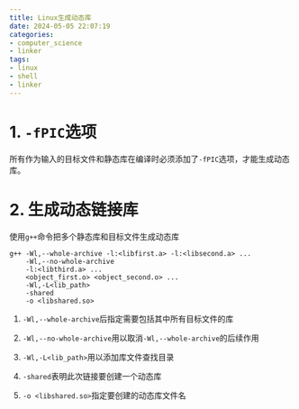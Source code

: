 ```yaml
---
title: Linux生成动态库
date: 2024-05-05 22:07:19
categories:
- computer_science
- linker
tags:
- linux
- shell
- linker
---
```


# 1. `-fPIC`选项

所有作为输入的目标文件和静态库在编译时必须添加了`-fPIC`选项，才能生成动态库。

# 2. 生成动态链接库

使用`g++`命令把多个静态库和目标文件生成动态库

```
g++ -Wl,--whole-archive -l:<libfirst.a> -l:<libsecond.a> ...
    -Wl,--no-whole-archive
    -l:<libthird.a> ...
    <object_first.o> <object_second.o> ...
    -Wl,-L<lib_path>
    -shared
    -o <libshared.so>
```

1. `-Wl,--whole-archive`后指定需要包括其中所有目标文件的库

1. `-Wl,--no-whole-archive`用以取消`-Wl,--whole-archive`的后续作用

1. `-Wl,-L<lib_path>`用以添加库文件查找目录

1. `-shared`表明此次链接要创建一个动态库

1. `-o <libshared.so>`指定要创建的动态库文件名